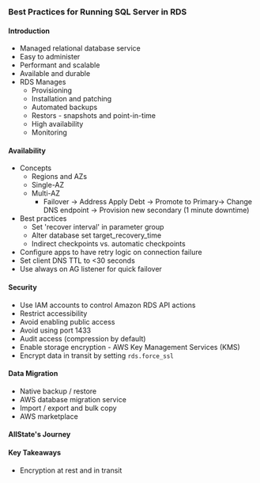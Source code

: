 ### Best Practices for Running SQL Server in RDS

#### Introduction
* Managed relational database service
* Easy to administer
* Performant and scalable
* Available and durable
* RDS Manages
    * Provisioning
    * Installation and patching
    * Automated backups
    * Restors - snapshots and point-in-time
    * High availability
    * Monitoring

#### Availability
* Concepts
    * Regions and AZs
    * Single-AZ
    * Multi-AZ
        * Failover -> Address Apply Debt -> Promote to Primary-> Change DNS endpoint -> Provision new secondary (1 minute downtime)
* Best practices
    * Set 'recover interval' in parameter group
    * Alter database set target_recovery_time
    * Indirect checkpoints vs. automatic checkpoints
* Configure apps to have retry logic on connection failure
* Set client DNS TTL to <30 seconds
* Use always on AG listener for quick failover

#### Security
* Use IAM accounts to control Amazon RDS API actions
* Restrict accessibility
* Avoid enabling public access
* Avoid using port 1433
* Audit access (compression by default)
* Enable storage encryption - AWS Key Management Services (KMS)
* Encrypt data in transit by setting `rds.force_ssl`

#### Data Migration
* Native backup / restore
* AWS database migration service
* Import / export and bulk copy
* AWS marketplace

#### AllState's Journey

#### Key Takeaways
* Encryption at rest and in transit